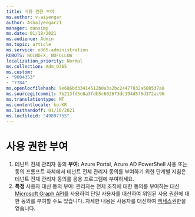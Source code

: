```yaml
---
title: 사용 권한 부여
ms.author: v-aiyengar
author: AshaIyengar21
manager: dansimp
ms.date: 01/18/2021
ms.audience: Admin
ms.topic: article
ms.service: o365-administration
ROBOTS: NOINDEX, NOFOLLOW
localization_priority: Normal
ms.collection: Adm_O365
ms.custom:
- "9004353"
- "7784"
ms.openlocfilehash: 9e686bd33414512b0a3a2bc24477832a508537a8
ms.sourcegitcommit: 7b213fd5e8a3fdb5c602673dc194d576d372ac96
ms.translationtype: MT
ms.contentlocale: ko-KR
ms.lasthandoff: 01/18/2021
ms.locfileid: "49897755"
---
```

# <a name="grant-permissions"></a>사용 권한 부여

1. 테넌트 전체 관리자 동의 [](https://docs.microsoft.com/azure/active-directory/manage-apps/grant-admin-consent) **부여:** Azure Portal, Azure AD PowerShell 사용 또는 동의 프롬프트 자체에서 테넌트 전체 관리자 동의를 부여하기 위한 단계별 지침은 테넌트 전체 관리자 동의를 응용 프로그램에 부여하세요.
1. **특정** 사용자 대신 동의 부여: 관리자는 전체 조직에 대한 동의를 부여하는 대신 [Microsoft Graph API를](https://docs.microsoft.com/graph/use-the-api) 사용하여 단일 사용자를 대신하여 위임된 사용 권한에 대한 동의를 부여할 수도 있습니다. 자세한 내용은 사용자를 대신하여 [액세스](https://docs.microsoft.com/graph/auth-v2-user)권한을 얻습니다.